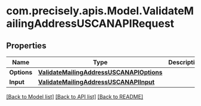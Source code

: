 
# com.precisely.apis.Model.ValidateMailingAddressUSCANAPIRequest

## Properties

Name | Type | Description | Notes
------------ | ------------- | ------------- | -------------
**Options** | [**ValidateMailingAddressUSCANAPIOptions**](ValidateMailingAddressUSCANAPIOptions.md) |  | [optional] 
**Input** | [**ValidateMailingAddressUSCANAPIInput**](ValidateMailingAddressUSCANAPIInput.md) |  | [optional] 

[[Back to Model list]](../README.md#documentation-for-models)
[[Back to API list]](../README.md#documentation-for-api-endpoints)
[[Back to README]](../README.md)

